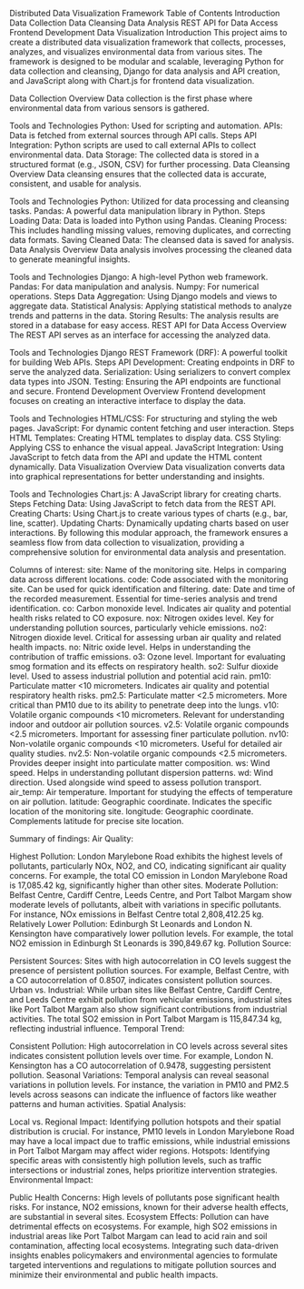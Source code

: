 Distributed Data Visualization Framework
Table of Contents
Introduction
Data Collection
Data Cleansing
Data Analysis
REST API for Data Access
Frontend Development
Data Visualization
Introduction
This project aims to create a distributed data visualization framework that collects, processes, analyzes, and visualizes environmental data from various sites. The framework is designed to be modular and scalable, leveraging Python for data collection and cleansing, Django for data analysis and API creation, and JavaScript along with Chart.js for frontend data visualization.

Data Collection
Overview
Data collection is the first phase where environmental data from various sensors is gathered.

Tools and Technologies
Python: Used for scripting and automation.
APIs: Data is fetched from external sources through API calls.
Steps
API Integration: Python scripts are used to call external APIs to collect environmental data.
Data Storage: The collected data is stored in a structured format (e.g., JSON, CSV) for further processing.
Data Cleansing
Overview
Data cleansing ensures that the collected data is accurate, consistent, and usable for analysis.

Tools and Technologies
Python: Utilized for data processing and cleansing tasks.
Pandas: A powerful data manipulation library in Python.
Steps
Loading Data: Data is loaded into Python using Pandas.
Cleaning Process: This includes handling missing values, removing duplicates, and correcting data formats.
Saving Cleaned Data: The cleansed data is saved for analysis.
Data Analysis
Overview
Data analysis involves processing the cleaned data to generate meaningful insights.

Tools and Technologies
Django: A high-level Python web framework.
Pandas: For data manipulation and analysis.
Numpy: For numerical operations.
Steps
Data Aggregation: Using Django models and views to aggregate data.
Statistical Analysis: Applying statistical methods to analyze trends and patterns in the data.
Storing Results: The analysis results are stored in a database for easy access.
REST API for Data Access
Overview
The REST API serves as an interface for accessing the analyzed data.

Tools and Technologies
Django REST Framework (DRF): A powerful toolkit for building Web APIs.
Steps
API Development: Creating endpoints in DRF to serve the analyzed data.
Serialization: Using serializers to convert complex data types into JSON.
Testing: Ensuring the API endpoints are functional and secure.
Frontend Development
Overview
Frontend development focuses on creating an interactive interface to display the data.

Tools and Technologies
HTML/CSS: For structuring and styling the web pages.
JavaScript: For dynamic content fetching and user interaction.
Steps
HTML Templates: Creating HTML templates to display data.
CSS Styling: Applying CSS to enhance the visual appeal.
JavaScript Integration: Using JavaScript to fetch data from the API and update the HTML content dynamically.
Data Visualization
Overview
Data visualization converts data into graphical representations for better understanding and insights.

Tools and Technologies
Chart.js: A JavaScript library for creating charts.
Steps
Fetching Data: Using JavaScript to fetch data from the REST API.
Creating Charts: Using Chart.js to create various types of charts (e.g., bar, line, scatter).
Updating Charts: Dynamically updating charts based on user interactions.
By following this modular approach, the framework ensures a seamless flow from data collection to visualization, providing a comprehensive solution for environmental data analysis and presentation.

Columns of interest:
site: Name of the monitoring site. Helps in comparing data across different locations.
code: Code associated with the monitoring site. Can be used for quick identification and filtering.
date: Date and time of the recorded measurement. Essential for time-series analysis and trend identification.
co: Carbon monoxide level. Indicates air quality and potential health risks related to CO exposure.
nox: Nitrogen oxides level. Key for understanding pollution sources, particularly vehicle emissions.
no2: Nitrogen dioxide level. Critical for assessing urban air quality and related health impacts.
no: Nitric oxide level. Helps in understanding the contribution of traffic emissions.
o3: Ozone level. Important for evaluating smog formation and its effects on respiratory health.
so2: Sulfur dioxide level. Used to assess industrial pollution and potential acid rain.
pm10: Particulate matter <10 micrometers. Indicates air quality and potential respiratory health risks.
pm2.5: Particulate matter <2.5 micrometers. More critical than PM10 due to its ability to penetrate deep into the lungs.
v10: Volatile organic compounds <10 micrometers. Relevant for understanding indoor and outdoor air pollution sources.
v2.5: Volatile organic compounds <2.5 micrometers. Important for assessing finer particulate pollution.
nv10: Non-volatile organic compounds <10 micrometers. Useful for detailed air quality studies.
nv2.5: Non-volatile organic compounds <2.5 micrometers. Provides deeper insight into particulate matter composition.
ws: Wind speed. Helps in understanding pollutant dispersion patterns.
wd: Wind direction. Used alongside wind speed to assess pollution transport.
air_temp: Air temperature. Important for studying the effects of temperature on air pollution.
latitude: Geographic coordinate. Indicates the specific location of the monitoring site.
longitude: Geographic coordinate. Complements latitude for precise site location.

Summary of findings:
Air Quality:

Highest Pollution: London Marylebone Road exhibits the highest levels of pollutants, particularly NOx, NO2, and CO, indicating significant air quality concerns. For example, the total CO emission in London Marylebone Road is 17,085.42 kg, significantly higher than other sites.
Moderate Pollution: Belfast Centre, Cardiff Centre, Leeds Centre, and Port Talbot Margam show moderate levels of pollutants, albeit with variations in specific pollutants. For instance, NOx emissions in Belfast Centre total 2,808,412.25 kg.
Relatively Lower Pollution: Edinburgh St Leonards and London N. Kensington have comparatively lower pollution levels. For example, the total NO2 emission in Edinburgh St Leonards is 390,849.67 kg.
Pollution Source:

Persistent Sources: Sites with high autocorrelation in CO levels suggest the presence of persistent pollution sources. For example, Belfast Centre, with a CO autocorrelation of 0.8507, indicates consistent pollution sources.
Urban vs. Industrial: While urban sites like Belfast Centre, Cardiff Centre, and Leeds Centre exhibit pollution from vehicular emissions, industrial sites like Port Talbot Margam also show significant contributions from industrial activities. The total SO2 emission in Port Talbot Margam is 115,847.34 kg, reflecting industrial influence.
Temporal Trend:

Consistent Pollution: High autocorrelation in CO levels across several sites indicates consistent pollution levels over time. For example, London N. Kensington has a CO autocorrelation of 0.9478, suggesting persistent pollution.
Seasonal Variations: Temporal analysis can reveal seasonal variations in pollution levels. For instance, the variation in PM10 and PM2.5 levels across seasons can indicate the influence of factors like weather patterns and human activities.
Spatial Analysis:

Local vs. Regional Impact: Identifying pollution hotspots and their spatial distribution is crucial. For instance, PM10 levels in London Marylebone Road may have a local impact due to traffic emissions, while industrial emissions in Port Talbot Margam may affect wider regions.
Hotspots: Identifying specific areas with consistently high pollution levels, such as traffic intersections or industrial zones, helps prioritize intervention strategies.
Environmental Impact:

Public Health Concerns: High levels of pollutants pose significant health risks. For instance, NO2 emissions, known for their adverse health effects, are substantial in several sites.
Ecosystem Effects: Pollution can have detrimental effects on ecosystems. For example, high SO2 emissions in industrial areas like Port Talbot Margam can lead to acid rain and soil contamination, affecting local ecosystems.
Integrating such data-driven insights enables policymakers and environmental agencies to formulate targeted interventions and regulations to mitigate pollution sources and minimize their environmental and public health impacts.
